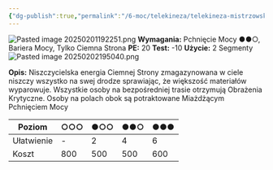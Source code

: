 ```yaml
---
{"dg-publish":true,"permalink":"/6-moc/telekineza/telekineza-mistrzowskie/zniszczenie/","dgPassFrontmatter":true}
---
```


![Pasted image 20250201192251.png](/img/user/6%20Obrazy/Pasted%20image%2020250201192251.png)
**Wymagania:** Pchnięcie Mocy ●●○, Bariera Mocy, Tylko Ciemna Strona
**PE:** 20
**Test:** -10
**Użycie:** 2 Segmenty
![Pasted image 20250202195040.png](/img/user/6%20Obrazy/Pasted%20image%2020250202195040.png)

**Opis:** Niszczycielska energia Ciemnej Strony zmagazynowana w ciele niszczy wszystko na swej drodze sprawiając, że większość materiałów wyparowuje. Wszystkie osoby na bezpośredniej trasie otrzymują Obrażenia Krytyczne. Osoby na polach obok są potraktowane Miażdżącym Pchnięciem Mocy

| Poziom     | ○○○ | ●○○ | ●●○ | ●●● |
| ---------- | --- | --- | --- | --- |
| Ułatwienie | -   | 2   | 4   | 6   |
| Koszt      | 800 | 500 | 500 | 600 |